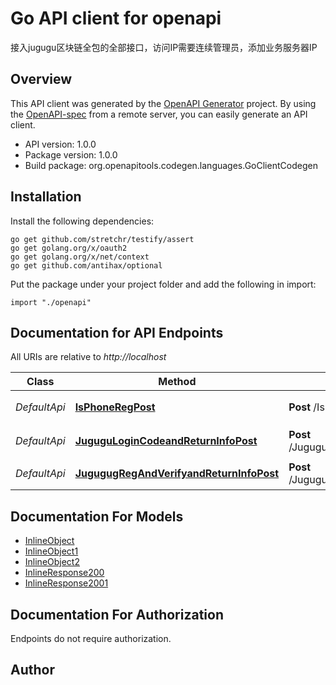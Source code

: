 # Go API client for openapi

接入jugugu区块链全包的全部接口，访问IP需要连续管理员，添加业务服务器IP

## Overview
This API client was generated by the [OpenAPI Generator](https://openapi-generator.tech) project.  By using the [OpenAPI-spec](https://www.openapis.org/) from a remote server, you can easily generate an API client.

- API version: 1.0.0
- Package version: 1.0.0
- Build package: org.openapitools.codegen.languages.GoClientCodegen

## Installation

Install the following dependencies:

```shell
go get github.com/stretchr/testify/assert
go get golang.org/x/oauth2
go get golang.org/x/net/context
go get github.com/antihax/optional
```

Put the package under your project folder and add the following in import:

```golang
import "./openapi"
```

## Documentation for API Endpoints

All URIs are relative to *http://localhost*

Class | Method | HTTP request | Description
------------ | ------------- | ------------- | -------------
*DefaultApi* | [**IsPhoneRegPost**](docs/DefaultApi.md#isphoneregpost) | **Post** /IsPhoneReg | 检查手机号是否注册
*DefaultApi* | [**JuguguLoginCodeandReturnInfoPost**](docs/DefaultApi.md#jugugulogincodeandreturninfopost) | **Post** /Jugugu_LoginCodeandReturnInfo | ①获取验证码图片
*DefaultApi* | [**JugugugRegAndVerifyandReturnInfoPost**](docs/DefaultApi.md#jugugugregandverifyandreturninfopost) | **Post** /Jugugug_RegAndVerifyandReturnInfo | ③注册Jugugu


## Documentation For Models

 - [InlineObject](docs/InlineObject.md)
 - [InlineObject1](docs/InlineObject1.md)
 - [InlineObject2](docs/InlineObject2.md)
 - [InlineResponse200](docs/InlineResponse200.md)
 - [InlineResponse2001](docs/InlineResponse2001.md)


## Documentation For Authorization

 Endpoints do not require authorization.



## Author




